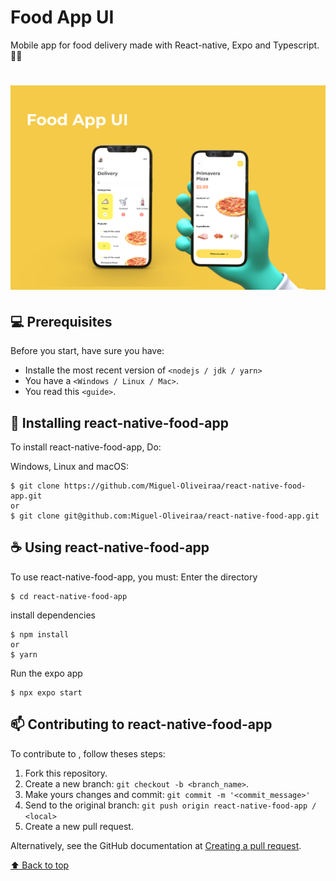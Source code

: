 # Food App UI
Mobile app for food delivery made with React-native, Expo and Typescript. 🍕📱

<h1 align='left'>
  <img src='./banner.png'></img>

</h1>

## 💻 Prerequisites

Before you start, have sure you have:
<!---Estes são apenas requisitos de exemplo. Adicionar, duplicar ou remover conforme necessário--->
* Installe the most recent version of `<nodejs / jdk / yarn>`
* You have a `<Windows / Linux / Mac>`.
* You read this `<guide>`.

## 🚀 Installing react-native-food-app

To install react-native-food-app, Do:

Windows, Linux and macOS:
```
$ git clone https://github.com/Miguel-Oliveiraa/react-native-food-app.git
or
$ git clone git@github.com:Miguel-Oliveiraa/react-native-food-app.git
```


## ☕ Using react-native-food-app

To use react-native-food-app, you must:
Enter the directory
```
$ cd react-native-food-app
```
install dependencies
```
$ npm install
or
$ yarn
```
Run the expo app
```
$ npx expo start
```

## 📫 Contributing to react-native-food-app
<!---Se o seu README for longo ou se você tiver algum processo ou etapas específicas que deseja que os contribuidores sigam, considere a criação de um arquivo CONTRIBUTING.md separado--->
To contribute to <react-native-food-app>, follow theses steps:

1. Fork this repository.
2. Create a new branch: `git checkout -b <branch_name>`.
3. Make yours changes and commit: `git commit -m '<commit_message>'`
4. Send to the original branch: `git push origin react-native-food-app / <local>`
5. Create a new pull request.

Alternatively, see the GitHub documentation at [Creating a pull request](https://help.github.com/en/github/collaborating-with-issues-and-pull-requests/creating-a-pull-request).

[⬆ Back to top](#react-native-food-app)<br>

